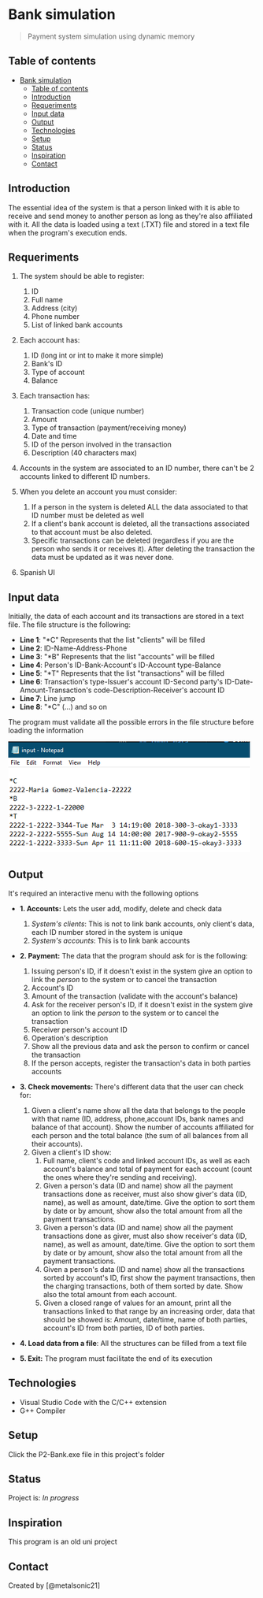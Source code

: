 # Bank simulation
> Payment system simulation using dynamic memory

## Table of contents
- [Bank simulation](#bank-simulation)
  - [Table of contents](#table-of-contents)
  - [Introduction](#introduction)
  - [Requeriments](#requeriments)
  - [Input data](#input-data)
  - [Output](#output)
  - [Technologies](#technologies)
  - [Setup](#setup)
  - [Status](#status)
  - [Inspiration](#inspiration)
  - [Contact](#contact)


## Introduction

The essential idea of the system is that a person linked with it is able to receive and send money to another person as long as they're also affiliated with it. All the data is loaded using a text (.TXT) file and stored in a text file when the program's execution ends.

## Requeriments

1. The system should be able to register:
   1. ID
   2. Full name
   3. Address (city)
   4. Phone number
   5. List of linked bank accounts

2. Each account has:
   1. ID (long int or int to make it more simple)
   2. Bank's ID
   3. Type of account
   4. Balance

3. Each transaction has:
   1. Transaction code (unique number)
   2. Amount
   3. Type of transaction (payment/receiving money)
   4. Date and time
   5. ID of the person involved in the transaction
   6. Description (40 characters max)

4. Accounts in the system are associated to an ID number, there can't be 2 accounts linked to different ID numbers.
   
5. When you delete an account you must consider:
   1. If a person in the system is deleted ALL the data associated to that ID number must be deleted as well
   2. If a client's bank account is deleted, all the transactions associated to that account must be also deleted.
   3. Specific transactions can be deleted (regardless if you are the person who sends it or receives it). After deleting the transaction the data must be updated as it was never done.

6. Spanish UI

## Input data

Initially, the data of each account and its transactions are stored in a text file. The file structure is the following:

* __Line 1__: "*C" Represents that the list "clients" will be filled
* __Line 2__: ID-Name-Address-Phone
* __Line 3__: "*B" Represents that the list "accounts" will be filled
* __Line 4__: Person's ID-Bank-Account's ID-Account type-Balance
* __Line 5__: "*T" Represents that the list "transactions" will be filled
* __Line 6__: Transaction's type-Issuer's account ID-Second party's ID-Date-Amount-Transaction's code-Description-Receiver's account ID
* __Line 7__: Line jump
* __Line 8__: "*C" (...) and so on

The program must validate all the possible errors in the file structure before loading the information

![Example](./img/exampleFile.png)

## Output

It's required an interactive menu with the following options

* __1. Accounts:__ Lets the user add, modify, delete and check data
  1. *System's clients*: This is not to link bank accounts, only client's data, each ID number stored in the system is unique
  2. *System's accounts*: This is to link bank accounts

* __2. Payment:__ The data that the program should ask for is the following:
  1. Issuing person's ID, if it doesn't exist in the system give an option to link the *person* to the system or to cancel the transaction
  2. Account's ID
  3. Amount of the transaction (validate with the account's balance)
  4. Ask for the receiver person's ID, if it doesn't exist in the system give an option to link the *person* to the system or to cancel the transaction
  5. Receiver person's account ID
  6. Operation's description
  7. Show all the previous data and ask the person to confirm or cancel the transaction
  8. If the person accepts, register the transaction's data in both parties accounts


* __3. Check movements:__ There's different data that the user can check for:
  1. Given a client's name show all the data that belongs to the people with that name (ID, address, phone,account IDs, bank names and balance of that account). Show the number of accounts affiliated for each person and the total balance (the sum of all balances from all their accounts).
  2. Given a client's ID show:
     1. Full name, client's code and linked account IDs, as well as each account's balance and total of payment for each account (count the ones where they're sending and receiving).
     2. Given a person's data (ID and name) show all the payment transactions done as receiver, must also show giver's data (ID, name), as well as amount, date/time. Give the option to sort them by date or by amount, show also the total amount from all the payment transactions.
     3. Given a person's data (ID and name) show all the payment transactions done as giver, must also show receiver's data (ID, name), as well as amount, date/time. Give the option to sort them by date or by amount, show also the total amount from all the payment transactions.
     4. Given a person's data (ID and name) show all the transactions sorted by account's ID, first show the payment transactions, then the charging transactions, both of them sorted by date. Show also the total amount from each account.
     5. Given a closed range of values for an amount, print all the transactions linked to that range by an increasing order, data that should be showed is: Amount, date/time, name of both parties, account's ID from both parties, ID of both parties.

* __4. Load data from a file__: All the structures can be filled from a text file

* __5. Exit:__ The program must facilitate the end of its execution

## Technologies
* Visual Studio Code with the C/C++ extension
* G++ Compiler

## Setup

Click the P2-Bank.exe file in this project's folder

## Status
Project is: _In progress_

## Inspiration
This program is an old uni project

## Contact
Created by [@metalsonic21]